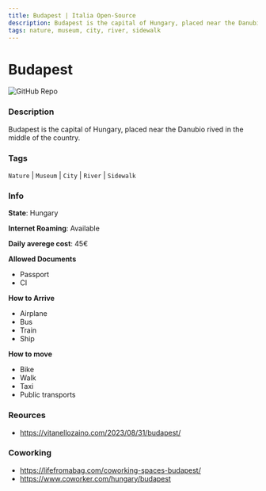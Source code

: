 ```yaml
---
title: Budapest | Italia Open-Source
description: Budapest is the capital of Hungary, placed near the Danubio rived in the middle of the country.
tags: nature, museum, city, river, sidewalk
---
```

        

# Budapest

![GitHub Repo](https://img.shields.io/static/v1?label=category&message=digital-nomads&color=green)

### Description

Budapest is the capital of Hungary, placed near the Danubio rived in the middle of the country.

### Tags

`Nature` | `Museum` | `City` | `River` | `Sidewalk`

### Info

**State**: Hungary

**Internet Roaming**: Available

**Daily averege cost**: 45€

**Allowed Documents**

- Passport
- CI

**How to Arrive**

- Airplane
- Bus
- Train
- Ship

**How to move**

- Bike
- Walk
- Taxi
- Public transports

### Reources

- https://vitanellozaino.com/2023/08/31/budapest/

### Coworking

- https://lifefromabag.com/coworking-spaces-budapest/
- https://www.coworker.com/hungary/budapest